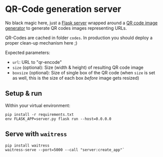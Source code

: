 # QR-Code generation server

No black magic here, just a [Flask server](https://www.palletsprojects.com/p/flask/) wrapped around a [QR code image generator](https://pypi.org/project/qrcode/) to generate QR codes images representing URLs.

QR-Codes are cached in folder  `codes`. In production you should deploy a proper clean-up mechanism here ;)

Expected parameters:

* `url`: URL to "qr-encode"
* `size` (optional): Size (width & height) of resulting QR code image
* `boxsize` (optional): Size of single box of the QR code (when `size` is set as well, this is the size of each box *before* image gets resized)


## Setup & run

Within your virtual environment:
```
pip install -r requirements.txt
env FLASK_APP=server.py flask run --host=0.0.0.0
```


## Serve with `waitress`

```
pip install waitress
waitress-serve --port=5000 --call "server:create_app"`
```
